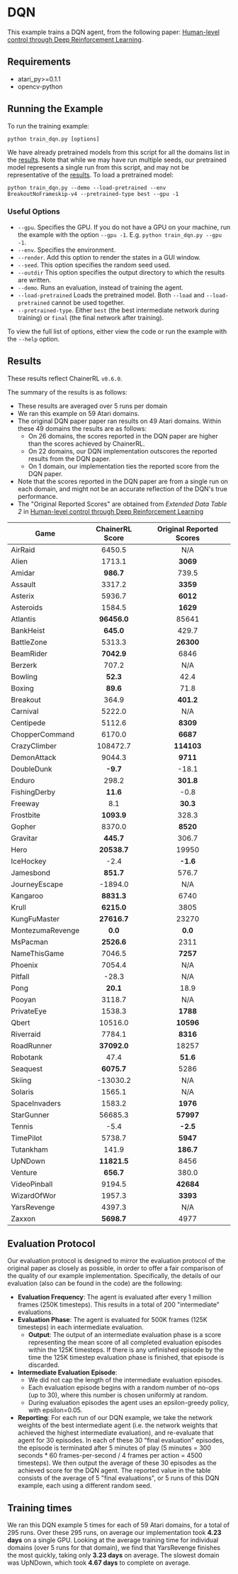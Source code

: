 # DQN
This example trains a DQN agent, from the following paper: [Human-level control through Deep Reinforcement Learning](https://storage.googleapis.com/deepmind-media/dqn/DQNNaturePaper.pdf). 

## Requirements

- atari_py>=0.1.1
- opencv-python

## Running the Example

To run the training example:
```
python train_dqn.py [options]
```

We have already pretrained models from this script for all the domains list in the [results](#Results). Note that while we may have run multiple seeds, our pretrained model represents a single run from this script, and may not be representative of the [results](#Results). To load a pretrained model:

```
python train_dqn.py --demo --load-pretrained --env BreakoutNoFrameskip-v4 --pretrained-type best --gpu -1
```

### Useful Options
- `--gpu`. Specifies the GPU. If you do not have a GPU on your machine, run the example with the option `--gpu -1`. E.g. `python train_dqn.py --gpu -1`.
- `--env`. Specifies the environment. 
- `--render`. Add this option to render the states in a GUI window.
- `--seed`. This option specifies the random seed used.
- `--outdir` This option specifies the output directory to which the results are written.
- `--demo`. Runs an evaluation, instead of training the agent.
- `--load-pretrained` Loads the pretrained model. Both `--load` and `--load-pretrained` cannot be used together.
- `--pretrained-type`. Either `best` (the best intermediate network during training) or `final` (the final network after training).

To view the full list of options, either view the code or run the example with the `--help` option.

## Results
These results reflect ChainerRL  `v0.6.0`.

The summary of the results is as follows:
 - These results are averaged over 5 runs per domain
 - We ran this example on 59 Atari domains. 
 - The original DQN paper paper ran results on 49 Atari domains. Within these 49 domains the results are as follows:
 	- On 26 domains, the scores reported in the DQN paper are higher than the scores achieved by ChainerRL.
 	- On 22 domains, our DQN implementation outscores the reported results from the DQN paper.
 	- On 1 domain, our implementation ties the reported score from the DQN paper.
 - Note that the scores reported in the DQN paper are from a single run on each domain, and might not be an accurate reflection of the DQN's true performance.
 - The "Original Reported Scores" are obtained from _Extended Data Table 2_ in [Human-level control through Deep Reinforcement Learning](https://storage.googleapis.com/deepmind-media/dqn/DQNNaturePaper.pdf)


| Game        | ChainerRL Score           | Original Reported Scores |
| ------------- |:-------------:|:-------------:|
| AirRaid | 6450.5| N/A|
| Alien | 1713.1| **3069**|
| Amidar | **986.7**| 739.5|
| Assault | 3317.2| **3359**|
| Asterix | 5936.7| **6012**|
| Asteroids | 1584.5| **1629**|
| Atlantis | **96456.0**| 85641|
| BankHeist | **645.0**| 429.7|
| BattleZone | 5313.3| **26300**|
| BeamRider | **7042.9**| 6846|
| Berzerk | 707.2| N/A|
| Bowling | **52.3**| 42.4|
| Boxing | **89.6**| 71.8|
| Breakout | 364.9| **401.2**|
| Carnival | 5222.0| N/A|
| Centipede | 5112.6| **8309**|
| ChopperCommand | 6170.0| **6687**|
| CrazyClimber | 108472.7| **114103**|
| DemonAttack | 9044.3| **9711**|
| DoubleDunk | **-9.7**| -18.1|
| Enduro | 298.2| **301.8**|
| FishingDerby | **11.6**| -0.8|
| Freeway | 8.1| **30.3**|
| Frostbite | **1093.9**| 328.3|
| Gopher | 8370.0| **8520**|
| Gravitar | **445.7**| 306.7|
| Hero | **20538.7**| 19950|
| IceHockey | -2.4| **-1.6**|
| Jamesbond | **851.7**| 576.7|
| JourneyEscape | -1894.0| N/A|
| Kangaroo | **8831.3**| 6740|
| Krull | **6215.0**| 3805|
| KungFuMaster | **27616.7**| 23270|
| MontezumaRevenge | **0.0**| **0.0**|
| MsPacman | **2526.6**| 2311|
| NameThisGame | 7046.5| **7257**|
| Phoenix | 7054.4| N/A|
| Pitfall | -28.3| N/A|
| Pong | **20.1**| 18.9|
| Pooyan | 3118.7| N/A|
| PrivateEye | 1538.3| **1788**|
| Qbert | 10516.0| **10596**|
| Riverraid | 7784.1| **8316**|
| RoadRunner | **37092.0**| 18257|
| Robotank | 47.4| **51.6**|
| Seaquest | **6075.7**| 5286|
| Skiing | -13030.2| N/A|
| Solaris | 1565.1| N/A|
| SpaceInvaders | 1583.2| **1976**|
| StarGunner | 56685.3| **57997**|
| Tennis | -5.4| **-2.5**|
| TimePilot | 5738.7| **5947**|
| Tutankham | 141.9| **186.7**|
| UpNDown | **11821.5**| 8456|
| Venture | **656.7**| 380.0|
| VideoPinball | 9194.5| **42684**|
| WizardOfWor | 1957.3| **3393**|
| YarsRevenge | 4397.3| N/A|
| Zaxxon | **5698.7**| 4977|


## Evaluation Protocol
Our evaluation protocol is designed to mirror the evaluation protocol of the original paper as closely as possible, in order to offer a fair comparison of the quality of our example implementation. Specifically, the details of our evaluation (also can be found in the code) are the following:

- **Evaluation Frequency**: The agent is evaluated after every 1 million frames (250K timesteps). This results in a total of 200 "intermediate" evaluations.
- **Evaluation Phase**: The agent is evaluated for 500K frames (125K timesteps) in each intermediate evaluation. 
	- **Output**: The output of an intermediate evaluation phase is a score representing the mean score of all completed evaluation episodes within the 125K timesteps. If there is any unfinished episode by the time the 125K timestep evaluation phase is finished, that episode is discarded.
- **Intermediate Evaluation Episode**: 
	- We did not cap the length of the intermediate evaluation episodes.
	- Each evaluation episode begins with a random number of no-ops (up to 30), where this number is chosen uniformly at random.
	- During evaluation episodes the agent uses an epsilon-greedy policy, with epsilon=0.05.
- **Reporting**: For each run of our DQN example, we take the network weights of the best intermediate agent (i.e. the network weights that achieved the highest intermediate evaluation), and re-evaluate that agent for 30 episodes. In each of these 30 "final evaluation" episodes, the episode is terminated after 5 minutes of play (5 minutes = 300 seconds * 60 frames-per-second / 4 frames per action = 4500 timesteps). We then output the average of these 30 episodes as the achieved score for the DQN agent. The reported value in the table consists of the average of 5 "final evaluations", or 5 runs of this DQN example, each using a different random seed.


## Training times

We ran this DQN example 5 times for each of 59 Atari domains, for a total of 295 runs. Over these 295 runs, on average our implementation took **4.23 days** on a single GPU. Looking at the average training time for individual domains (over 5 runs for that domain), we find that YarsRevenge finishes the most quickly, taking only **3.23 days** on average. The slowest domain was UpNDown, which took **4.67 days** to complete on average.
